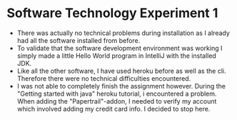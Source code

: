 # Software Technology Experiment 1
* There was actually no technical problems during installation as I already had all the software installed from before.
* To validate that the software development environment was working I simply made a little Hello World program in IntelliJ with the installed JDK.
* Like all the other software, I have used heroku before as well as the cli. Therefore there were no technical difficulties encountered.
* I was not able to completely finish the assignment however. During the "Getting started with java" heroku tutorial, i encountered a problem. When adding the "Papertrail"-addon, I needed to verify my account which involved adding my credit card info. I decided to stop here.
